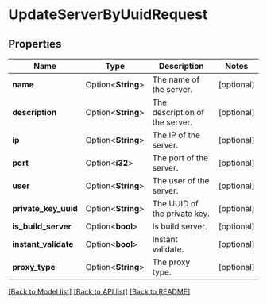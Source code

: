 # UpdateServerByUuidRequest

## Properties

Name | Type | Description | Notes
------------ | ------------- | ------------- | -------------
**name** | Option<**String**> | The name of the server. | [optional]
**description** | Option<**String**> | The description of the server. | [optional]
**ip** | Option<**String**> | The IP of the server. | [optional]
**port** | Option<**i32**> | The port of the server. | [optional]
**user** | Option<**String**> | The user of the server. | [optional]
**private_key_uuid** | Option<**String**> | The UUID of the private key. | [optional]
**is_build_server** | Option<**bool**> | Is build server. | [optional]
**instant_validate** | Option<**bool**> | Instant validate. | [optional]
**proxy_type** | Option<**String**> | The proxy type. | [optional]

[[Back to Model list]](../README.md#documentation-for-models) [[Back to API list]](../README.md#documentation-for-api-endpoints) [[Back to README]](../README.md)


